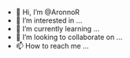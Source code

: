 - 👋 Hi, I’m @AronnoR
- 👀 I’m interested in ...
- 🌱 I’m currently learning ...
- 💞️ I’m looking to collaborate on ...
- 📫 How to reach me ...

<!---
AronnoR/AronnoR is a ✨ special ✨ repository because its `README.md` (this file) appears on your GitHub profile.
You can click the Preview link to take a look at your changes.
--->
